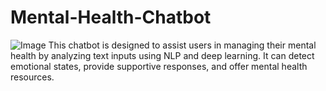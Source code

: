# Mental-Health-Chatbot
![Image](https://github.com/user-attachments/assets/fb7ed8ba-a8f4-4f4a-9bac-310b81374e32)
This chatbot is designed to assist users in managing their mental health by analyzing text inputs using NLP and deep learning. It can detect emotional states, provide supportive responses, and offer mental health resources.
